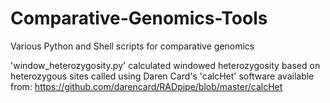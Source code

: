 # Comparative-Genomics-Tools
Various Python and Shell scripts for comparative genomics

'window_heterozygosity.py' calculated windowed heterozygosity based on heterozygous sites called using Daren Card's 'calcHet' software available from: https://github.com/darencard/RADpipe/blob/master/calcHet
